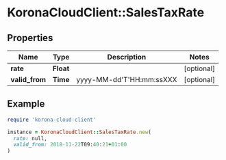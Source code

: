 # KoronaCloudClient::SalesTaxRate

## Properties

| Name | Type | Description | Notes |
| ---- | ---- | ----------- | ----- |
| **rate** | **Float** |  | [optional] |
| **valid_from** | **Time** | yyyy-MM-dd&#39;T&#39;HH:mm:ssXXX | [optional] |

## Example

```ruby
require 'korona-cloud-client'

instance = KoronaCloudClient::SalesTaxRate.new(
  rate: null,
  valid_from: 2018-11-22T09:40:21+01:00
)
```

